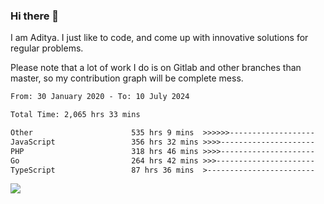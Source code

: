 ### Hi there 👋

I am Aditya. I just like to code, and come up with innovative solutions for regular problems.

Please note that a lot of work I do is on Gitlab and other branches than master, so my contribution graph will be complete mess.

<!--START_SECTION:waka-->

```txt
From: 30 January 2020 - To: 10 July 2024

Total Time: 2,065 hrs 33 mins

Other                      535 hrs 9 mins  >>>>>>-------------------   25.91 %
JavaScript                 356 hrs 32 mins >>>>---------------------   17.26 %
PHP                        318 hrs 46 mins >>>>---------------------   15.43 %
Go                         264 hrs 42 mins >>>----------------------   12.82 %
TypeScript                 87 hrs 36 mins  >------------------------   04.24 %
```

<!--END_SECTION:waka-->

![](https://komarev.com/ghpvc/?username=BrainBuzzer)
